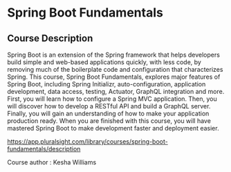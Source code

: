 # Spring Boot Fundamentals
## Course Description

Spring Boot is an extension of the Spring framework that helps developers build simple and web-based applications quickly, with less code, by removing much of the boilerplate code and configuration that characterizes Spring. This course, Spring Boot Fundamentals, explores major features of Spring Boot, including Spring Initializr, auto-configuration, application development, data access, testing, Actuator, GraphQL integration and more. First, you will learn how to configure a Spring MVC application. Then, you will discover how to develop a RESTful API and build a GraphQL server. Finally, you will gain an understanding of how to make your application production ready. When you are finished with this course, you will have mastered Spring Boot to make development faster and deployment easier.

https://app.pluralsight.com/library/courses/spring-boot-fundamentals/description

Course author : Kesha Williams
